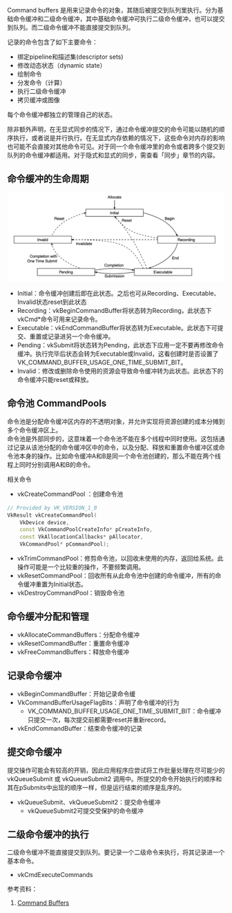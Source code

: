 Command buffers 是用来记录命令的对象，其随后被提交到队列里执行。分为基础命令缓冲和二级命令缓冲，其中基础命令缓冲可执行二级命令缓冲，也可以提交到队列。而二级命令缓冲不能直接提交到队列。

记录的命令包含了如下主要命令：
- 绑定pipeline和描述集(descriptor sets)
- 修改动态状态（dynamic state）
- 绘制命令
- 分发命令（计算）
- 执行二级命令缓冲
- 拷贝缓冲或图像

每个命令缓冲都独立的管理自己的状态。

除非额外声明，在无显式同步的情况下，通过命令缓冲提交的命令可能以随机的顺序执行，或者说是并行执行。在无显式内存依赖的情况下，这些命令对内存的影响也可能不会直接对其他命令可见。对于同一个命令缓冲里的命令或者跨多个提交到队列的命令缓冲都适用。对于隐式和显式的同步，需查看「同步」章节的内容。

## 命令缓冲的生命周期
![VkCommandBufferLifecycle](/assets/vulkan/VkCommandBufferLifecycle.png)
- Initial：命令缓冲创建后即在此状态。之后也可从Recording、Executable、Invalid状态reset到此状态
- Recording：vkBeginCommandBuffer将状态转为Recording，此状态下vkCmd*命令可用来记录命令。
- Executable：vkEndCommandBuffer将状态转为Executable。此状态下可提交、重置或记录进另一个命令缓冲。
- Pending：vkSubmit将状态转为Pending，此状态下应用一定不要再修改命令缓冲。执行完毕后状态会转为Executable或Invalid，这看创建时是否设置了VK_COMMAND_BUFFER_USAGE_ONE_TIME_SUBMIT_BIT。
- Invalid：修改或删除命令使用的资源会导致命令缓冲转为此状态。此状态下的命令缓冲只能reset或释放。

## 命令池 CommandPools
命令池是分配命令缓冲区内存的不透明对象，并允许实现将资源创建的成本分摊到多个命令缓冲区上。  
命令池是外部同步的，这意味着一个命令池不能在多个线程中同时使用。这包括通过记录从该池分配的命令缓冲区中的命令，以及分配、释放和重置命令缓冲区或命令池本身的操作。比如命令缓冲A和B是同一个命令池创建的，那么不能在两个线程上同时分别调用A和B的命令。

相关命令
- vkCreateCommandPool ：创建命令池
```cpp
// Provided by VK_VERSION_1_0 
VkResult vkCreateCommandPool(
    VkDevice device,
    const VkCommandPoolCreateInfo* pCreateInfo,
    const VkAllocationCallbacks* pAllocator,
    VkCommandPool* pCommandPool);
```
- vkTrimCommandPool：修剪命令池，以回收未使用的内存，返回给系统。此操作可能是一个比较重的操作，不要频繁调用。
- vkResetCommandPool：回收所有从此命令池中创建的命令缓冲，所有的命令缓冲重置为Initial状态。
- vkDestroyCommandPool：销毁命令池
## 命令缓冲分配和管理
- vkAllocateCommandBuffers：分配命令缓冲
- vkResetCommandBuffer：重置命令缓冲
- vkFreeCommandBuffers：释放命令缓冲
## 记录命令缓冲
- vkBeginCommandBuffer：开始记录命令缓
- VkCommandBufferUsageFlagBits：声明了命令缓冲的行为
  - VK_COMMAND_BUFFER_USAGE_ONE_TIME_SUBMIT_BIT：命令缓冲只提交一次，每次提交前都需要reset并重新record。
- vkEndCommandBuffer：结束命令缓冲的记录
## 提交命令缓冲
提交操作可能会有较高的开销，因此应用程序应尝试将工作批量处理在尽可能少的 vkQueueSubmit 或 vkQueueSubmit2 调用中。所提交的命令开始执行的顺序和其在pSubmits中出现的顺序一样，但是运行结束的顺序是乱序的。
- vkQueueSubmit、vkQueueSubmit2：提交命令缓冲
  - vkQueueSubmit2可提交受保护的命令缓冲
## 二级命令缓冲的执行
二级命令缓冲不能直接提交到队列。要记录一个二级命令来执行，将其记录进一个基本命令。
- vkCmdExecuteCommands

参考资料：
1. [Command Buffers](https://registry.khronos.org/vulkan/specs/1.3-extensions/html/chap6.html)
